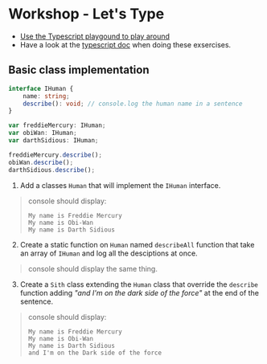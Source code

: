 # Workshop - Let's Type

* [Use the Typescript playgound to play around](https://www.typescriptlang.org/play)
* Have a look at the [typescript doc](https://www.typescriptlang.org/docs) when doing these exsercises.

## Basic class implementation

```ts
interface IHuman {
    name: string;
    describe(): void; // console.log the human name in a sentence
}

var freddieMercury: IHuman;
var obiWan: IHuman;
var darthSidious: IHuman;

freddieMercury.describe();
obiWan.describe();
darthSidious.describe();
```

1. Add a classes `Human` that will implement the `IHuman` interface.

> console should display:
> 
> ```
> My name is Freddie Mercury
> My name is Obi-Wan
> My name is Darth Sidious
> ```

2. Create a static function on `Human` named `describeAll` function that take an array of `IHuman` and log all the desciptions at once.

> console should display the same thing.

3. Create a `Sith` class extending the `Human` class that override the `describe` function adding _"and I'm on the dark side of the force"_ at the end of the sentence.

> console should display:
> 
> ```
> My name is Freddie Mercury
> My name is Obi-Wan
> My name is Darth Sidious
> and I'm on the Dark side of the force
> ```